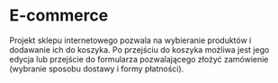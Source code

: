 # E-commerce

Projekt sklepu internetowego pozwala na wybieranie produktów i dodawanie ich do koszyka. Po przejściu do koszyka możliwa jest jego edycja lub przejście do formularza pozwalającego złożyć zamówienie (wybranie sposobu dostawy i formy płatności).
